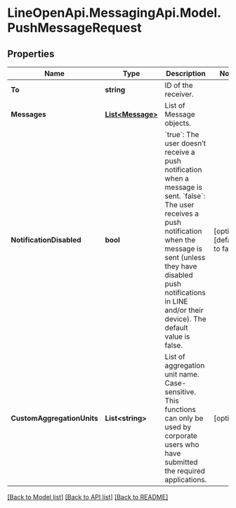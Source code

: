 # LineOpenApi.MessagingApi.Model.PushMessageRequest

## Properties

Name | Type | Description | Notes
------------ | ------------- | ------------- | -------------
**To** | **string** | ID of the receiver. | 
**Messages** | [**List&lt;Message&gt;**](Message.md) | List of Message objects. | 
**NotificationDisabled** | **bool** | &#x60;true&#x60;: The user doesn’t receive a push notification when a message is sent. &#x60;false&#x60;: The user receives a push notification when the message is sent (unless they have disabled push notifications in LINE and/or their device). The default value is false.  | [optional] [default to false]
**CustomAggregationUnits** | **List&lt;string&gt;** | List of aggregation unit name. Case-sensitive. This functions can only be used by corporate users who have submitted the required applications.  | [optional] 

[[Back to Model list]](../README.md#documentation-for-models) [[Back to API list]](../README.md#documentation-for-api-endpoints) [[Back to README]](../README.md)

